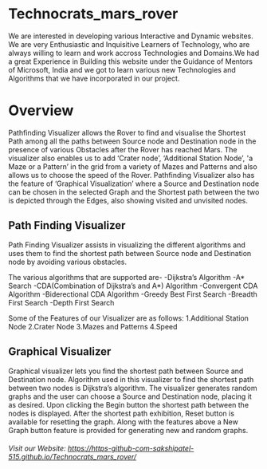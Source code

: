 # Technocrats_mars_rover
We are interested in developing various Interactive and Dynamic websites. We are very Enthusiastic and Inquisitive Learners of Technology, who are always willing to learn and work accross Technologies and Domains.We had a great Experience in Building this website under the Guidance of Mentors of Microsoft, India and we got to learn various new Technologies and Algorithms that we have incorporated in our project.

# Overview
 Pathfinding Visualizer allows the Rover to find and visualise the Shortest Path among all the paths between Source node and Destination node in the presence of various Obstacles after the Rover has reached Mars. The visualizer also enables us to add ‘Crater node’, ‘Additional Station Node’, 'a Maze or a Pattern’ in the grid from a variety of Mazes and Patterns and also allows us to choose the speed of the Rover. Pathfinding Visualizer also has the feature of ‘Graphical Visualization’ where a Source and Destination node can be chosen in the selected Graph and the Shortest path between the two is depicted through the Edges, also showing visited and unvisited nodes. 
 
## Path Finding Visualizer
 Path Finding Visualizer assists in visualizing the different algorithms and uses them to find the shortest path between Source node and Destination node by avoiding various obstacles.
 
The various algorithms that are supported are-
-Dijkstra’s Algorithm
-A* Search
-CDA(Combination of Dijkstra’s and A*) Algorithm
-Convergent CDA Algorithm
-Biderectional CDA Algorithm
-Greedy Best First Search
-Breadth First Search
-Depth First Search 

 Some of the Features of our Visualizer are as follows:
 1.Additional Station Node
 2.Crater Node
 3.Mazes and Patterns
 4.Speed
 
 ## Graphical Visualizer
 Graphical visualizer lets you find the shortest path between Source and Destination node. Algorithm used in this visualizer to find the shortest path between two nodes is Dijkstra’s algorithm. The visualizer generates random graphs and the user can choose a Source and Destination node, placing it as desired. Upon clicking the Begin button the shortest path between the nodes is displayed. After the shortest path exhibition, Reset button is available for resetting the graph. Along with the features above a New Graph button feature is provided for generating new and random graphs.

###### Visit our Website:  https://https-github-com-sakshipatel-515.github.io/Technocrats_mars_rover/

